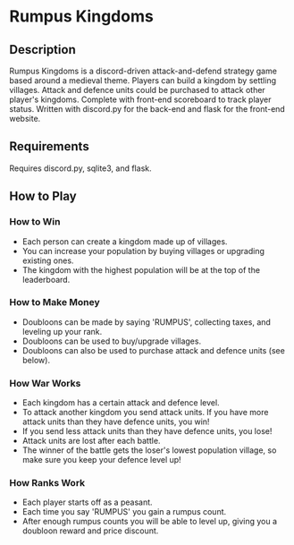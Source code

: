 # Rumpus Kingdoms

## Description
Rumpus Kingdoms is a discord-driven attack-and-defend strategy game based around a medieval theme. Players can build a kingdom by settling villages. Attack and defence units could be purchased to attack other player's kingdoms. Complete with front-end scoreboard to track player status. Written with discord.py for the back-end and flask for the front-end website.

## Requirements
Requires discord.py, sqlite3, and flask.

## How to Play

### How to Win
* Each person can create a kingdom made up of villages.
* You can increase your population by buying villages or upgrading existing ones.
* The kingdom with the highest population will be at the top of the leaderboard.

### How to Make Money
* Doubloons can be made by saying 'RUMPUS', collecting taxes, and leveling up your rank.
* Doubloons can be used to buy/upgrade villages.
* Doubloons can also be used to purchase attack and defence units (see below).

### How War Works
* Each kingdom has a certain attack and defence level.
* To attack another kingdom you send attack units. If you have more attack units than they have defence units, you win!
* If you send less attack units than they have defence units, you lose!
* Attack units are lost after each battle.
* The winner of the battle gets the loser's lowest population village, so make sure you keep your defence level up!

### How Ranks Work
* Each player starts off as a peasant.
* Each time you say 'RUMPUS' you gain a rumpus count.
* After enough rumpus counts you will be able to level up, giving you a doubloon reward and price discount.

